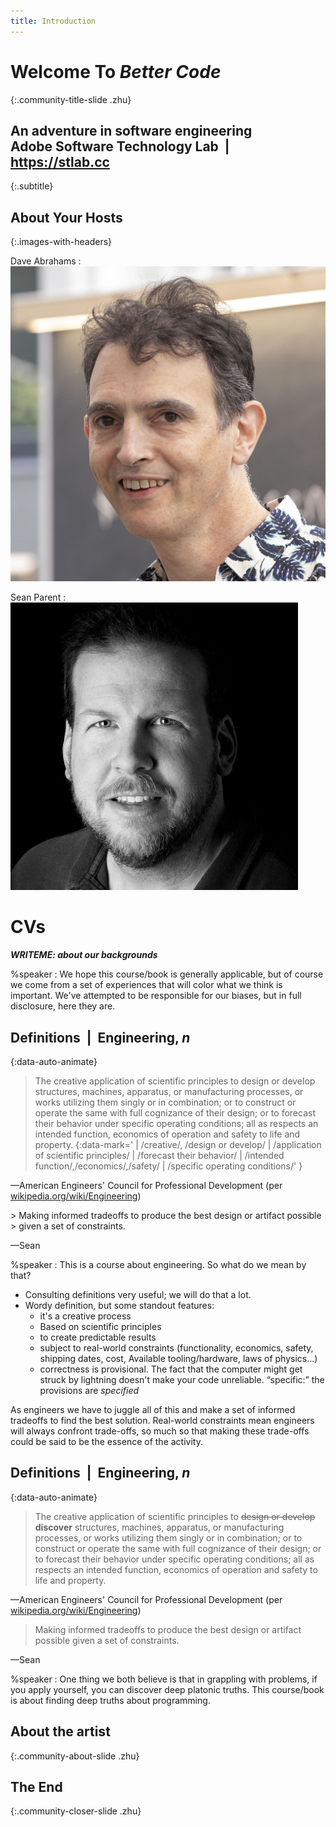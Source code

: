 ```yaml
---
title: Introduction
---
```


# Welcome To *Better Code*
{:.community-title-slide .zhu}
## An adventure in software engineering<br/>Adobe Software Technology Lab  |  https://stlab.cc
{:.subtitle}


## About Your Hosts
{:.images-with-headers}

Dave Abrahams
: ![Dave Abrahams](img/dave.jpg)

Sean Parent
: ![Sean Parent](img/sean.jpg)

# CVs

***WRITEME: about our backgrounds***

%speaker
: We hope this course/book is generally applicable, but of course we come from a
  set of experiences that will color what we think is important.  We've
  attempted to be responsible for our biases, but in full disclosure, here they
  are.

## Definitions  |  Engineering, *n*
{:data-auto-animate}

> The creative application of scientific principles to design or develop
> structures, machines, apparatus, or manufacturing processes, or works utilizing
> them singly or in combination; or to construct or operate the same with full
> cognizance of their design; or to forecast their behavior under specific
> operating conditions; all as respects an intended function, economics of
> operation and safety to life and property.
{:data-mark='
| /creative/, /design or develop/
| /application of scientific principles/
| /forecast their behavior/
| /intended function/,/economics/,/safety/
| /specific operating conditions/' }

—American Engineers' Council for Professional Development
(per [wikipedia.org/wiki/Engineering](https://en.wikipedia.org/wiki/Engineering))

<div class='fragment'>
> Making informed tradeoffs to produce the best design or artifact possible
> given a set of constraints.

—Sean
</div>

%speaker
: This is a course about engineering.  So what do we mean by that?

  - Consulting definitions very useful; we will do that a lot.
  - Wordy definition, but some standout features:
    - it's a creative process
    - Based on scientific principles
    - to create predictable results
    - subject to real-world constraints (functionality, economics, safety, shipping dates,
      cost, Available tooling/hardware, laws of physics…)
    - correctness is provisional. The fact that the computer might get struck by
      lightning doesn't make your code unreliable. “specific:” the provisions are
      *specified*

  As engineers we have to juggle all of this and make a set of informed
  tradeoffs to find the best solution.  Real-world constraints mean engineers will
  always confront trade-offs, so much so that making these trade-offs could be
  said to be the essence of the activity.

## Definitions  |  Engineering, *n*
{:data-auto-animate}

> The creative application of scientific principles to <s>design or develop</s>
> **discover** structures, machines, apparatus, or manufacturing processes, or
> works utilizing them singly or in combination; or to construct or operate the
> same with full cognizance of their design; or to forecast their behavior under
> specific operating conditions; all as respects an intended function, economics
> of operation and safety to life and property.

—American Engineers' Council for Professional Development
(per [wikipedia.org/wiki/Engineering](https://en.wikipedia.org/wiki/Engineering))

> Making informed tradeoffs to produce the best design or artifact possible
> given a set of constraints.

—Sean

%speaker
: One thing we both believe is that in grappling with problems, if you apply
  yourself, you can discover deep platonic truths.  This course/book is about
  finding deep truths about programming.


## About the artist
{:.community-about-slide .zhu}

## The End
{:.community-closer-slide .zhu}
